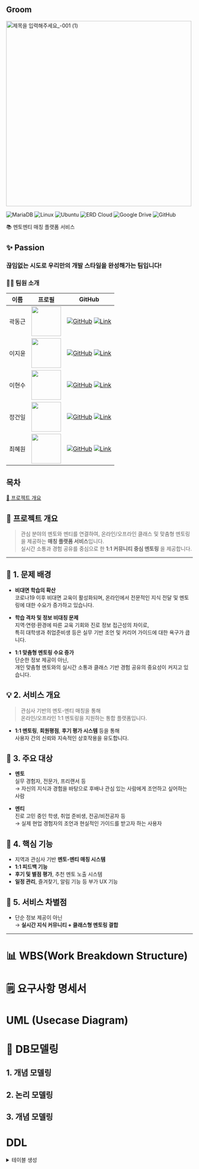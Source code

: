 ## Groom

<img width="500" height="500" alt="제목을 입력해주세요_-001 (1)" src="https://github.com/user-attachments/assets/225e9bab-0a2d-4f24-af64-76157686fcb0" />

<br>

![MariaDB](https://img.shields.io/badge/MariaDB-003545?style=flat&logo=mariadb&logoColor=white)
![Linux](https://img.shields.io/badge/Linux-FCC624?style=flat&logo=linux&logoColor=black)
![Ubuntu](https://img.shields.io/badge/Ubuntu-E95420?style=flat&logo=ubuntu&logoColor=white)
![ERD Cloud](https://img.shields.io/badge/ERD%20Cloud-0059ff?style=flat&logo=cloudflare&logoColor=white)
![Google Drive](https://img.shields.io/badge/Google%20Drive-4285F4?style=flat&logo=googledrive&logoColor=white)
![GitHub](https://img.shields.io/badge/GitHub-181717?style=flat&logo=github&logoColor=white)

📚 멘토멘티 매칭 플랫폼 서비스

## ✨ Passion
### 끊임없는 시도로 우리만의 개발 스타일을 완성해가는 팀입니다!
### 👨‍💻 팀원 소개

| 이름 | 프로필 | GitHub |
|------|--------|--------|
| 곽동근 | <img src="https://github.com/user-attachments/assets/a075647e-0851-43a6-b4a9-896b4cd9d4c9" width="80"/> |  [![GitHub](https://img.shields.io/badge/GitHub-000?style=for-the-badge&logo=github&logoColor=white)](https://github.com/USERNAME) [![Link](https://img.shields.io/badge/Link-000?style=for-the-badge)](https://github.com/dddd0ng) |
| 이지윤 | <img src="https://github.com/user-attachments/assets/9a20fdf5-5676-4d7c-9fa7-48a62174a9f5" width="80"/> |  [![GitHub](https://img.shields.io/badge/GitHub-000?style=for-the-badge&logo=github&logoColor=white)](https://github.com/USERNAME) [![Link](https://img.shields.io/badge/Link-000?style=for-the-badge)](https://github.com/Easy-going12) |
| 이현수 | <img src="https://github.com/user-attachments/assets/ed010d9b-3003-43c6-9be2-3e2ab0dce7aa" width="80"/> | [![GitHub](https://img.shields.io/badge/GitHub-000?style=for-the-badge&logo=github&logoColor=white)](https://github.com/USERNAME) [![Link](https://img.shields.io/badge/Link-000?style=for-the-badge)](https://github.com/glealda) |
| 정건일 | <img src="https://github.com/user-attachments/assets/4a8fbff8-c35c-41cc-a71e-9e73d247ca83" width="80"/> |  [![GitHub](https://img.shields.io/badge/GitHub-000?style=for-the-badge&logo=github&logoColor=white)](https://github.com/USERNAME) [![Link](https://img.shields.io/badge/Link-000?style=for-the-badge)](https://github.com/kyuhon) |
| 최혜원 | <img src="https://github.com/user-attachments/assets/8c058d16-c491-4487-a58f-782ec8d65a3e" width="80"/> |  [![GitHub](https://img.shields.io/badge/GitHub-000?style=for-the-badge&logo=github&logoColor=white)](https://github.com/USERNAME) [![Link](https://img.shields.io/badge/Link-000?style=for-the-badge)](https://github.com/haenin) |

## 목차
[📢 프로젝트 개요](#-1-프로젝트-개요)

## 📢 프로젝트 개요

> 관심 분야의 멘토와 멘티를 연결하여, 온라인/오프라인 클래스 및 맞춤형 멘토링을 제공하는 **매칭 플랫폼 서비스**입니다.  
> 실시간 소통과 경험 공유를 중심으로 한 **1:1 커뮤니티 중심 멘토링** 을 제공합니다.

---

## 📌 1. 문제 배경

- **비대면 학습의 확산**  
  코로나19 이후 비대면 교육이 활성화되며, 온라인에서 전문적인 지식 전달 및 멘토링에 대한 수요가 증가하고 있습니다.

- **학습 격차 및 정보 비대칭 문제**  
  지역·연령·환경에 따른 교육 기회와 진로 정보 접근성의 차이로,  
  특히 대학생과 취업준비생 등은 실무 기반 조언 및 커리어 가이드에 대한 욕구가 큽니다.

- **1:1 맞춤형 멘토링 수요 증가**  
  단순한 정보 제공이 아닌,  
  개인 맞춤형 멘토와의 실시간 소통과 클래스 기반 경험 공유의 중요성이 커지고 있습니다.


## 💡 2. 서비스 개요

> 관심사 기반의 멘토-멘티 매칭을 통해  
> 온라인/오프라인 1:1 멘토링을 지원하는 통합 플랫폼입니다.

- **1:1 멘토링**, **회원평점**, **후기 평가 시스템** 등을 통해  
  사용자 간의 신뢰와 지속적인 상호작용을 유도합니다.


## 🎯 3. 주요 대상

- **멘토**  
  실무 경험자, 전문가, 프리랜서 등  
  → 자신의 지식과 경험을 바탕으로 후배나 관심 있는 사람에게 조언하고 싶어하는 사람

- **멘티**  
  진로 고민 중인 학생, 취업 준비생, 전공/비전공자 등  
  → 실제 현업 경험자의 조언과 현실적인 가이드를 받고자 하는 사용자


## 🔧 4. 핵심 기능

- 지역과 관심사 기반 **멘토-멘티 매칭 시스템**
- **1:1 피드백 기능**
- **후기 및 별점 평가**, 추천 멘토 노출 시스템
- **일정 관리**, 즐겨찾기, 알림 기능 등 부가 UX 기능


## 🧠 5. 서비스 차별점

- 단순 정보 제공이 아닌  
  → **실시간 지식 커뮤니티 + 클래스형 멘토링 결합**

---

# 📊 WBS(Work Breakdown Structure)

# 🗒️ 요구사항 명세서

# UML (Usecase Diagram)

# 📂 DB모델링

## 1. 개념 모델링

## 2. 논리 모델링

## 3. 개념 모델링

# DDL
<details>
  <summary>테이블 생성</summary>

# DML
<details>
  <summary>트리거</summary>
  <details>
  <summary>뷰</summary>
# 🧲 Replication
# 테스트 케이스 정의서
